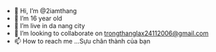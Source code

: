 - 👋 Hi, I’m @2iamthang
- 👀 I’m 16 year old
- 🌱 I’m live in da nang city
- 💞️ I’m looking to collaborate on trongthanglax24112006@gmail.com
- 📫 How to reach me ...Sựu chân thành của bạn

<!---
2iamthang/2iamthang is a ✨ special ✨ repository because its `README.md` (this file) appears on your GitHub profile.
You can click the Preview link to take a look at your changes.
--->
